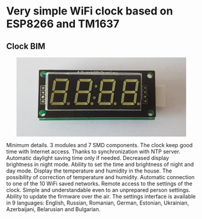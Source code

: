 # Very simple WiFi clock based on ESP8266 and TM1637
## Clock BIM
<p align="center">
  <img src="./img/clock2.jpg" align="center"
     title="WiFi clock BIM" width="450">
</p>

Minimum details. 3 modules and 7 SMD components.
The clock keep good time with Internet access. Thanks to synchronization with NTP server.
Automatic daylight saving time only if needed.
Decreased display brightness in night mode.
Ability to set the time and brightness of night and day mode.
Display the temperature and humidity in the house.
The possibility of correction of temperature and humidity.
Automatic connection to one of the 10 WiFi saved networks.
Remote access to the settings of the clock.
Simple and understandable even to an unprepared person settings.
Ability to update the firmware over the air.
The settings interface is available in 9 languages: English, Russian, Romanian, German, Estonian, Ukrainian, Azerbaijani, Belarusian and Bulgarian.
